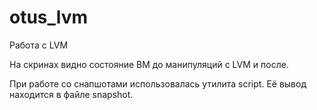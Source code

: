 # otus_lvm
Работа с LVM

На скринах видно состояние ВМ до манипуляций с LVM и после.

При работе со снапшотами использовалась утилита script. Её вывод находится в файле snapshot.
